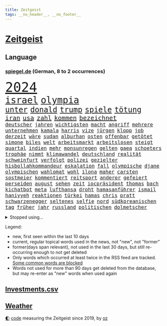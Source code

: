 ```yaml
---
title: Zeitgeist
tags: __no_header__, __no_footer__
---
```


# [Zeitgeist](https://oliz.io/zeitgeist/)

## Language

<h3><a href="https://www.spiegel.de" target="_blank">spiegel.de</a> (German, 8 to 2 occurrences)</h3>
<p style="font-family:monospace">
<span style="font-size:32pt"><a href="news_links.html#2024" class="current">2024</a></span>
<br>
<span style="font-size:22pt"><a href="news_links.html#israel" class="current">israel</a></span>
<span style="font-size:22pt"><a href="news_links.html#olympia" class="current">olympia</a></span>
<br>
<span style="font-size:18pt"><a href="news_links.html#unter" class="current">unter</a></span>
<span style="font-size:18pt"><a href="news_links.html#donald" class="current">donald</a></span>
<span style="font-size:18pt"><a href="news_links.html#trump" class="current">trump</a></span>
<span style="font-size:18pt"><a href="news_links.html#spiele" class="current">spiele</a></span>
<span style="font-size:18pt"><a href="news_links.html#tötung" class="current">tötung</a></span>
<br>
<span style="font-size:15pt"><a href="news_links.html#iran" class="current">iran</a></span>
<span style="font-size:15pt"><a href="news_links.html#usa" class="current">usa</a></span>
<span style="font-size:15pt"><a href="news_links.html#zahl" class="current">zahl</a></span>
<span style="font-size:15pt"><a href="news_links.html#kommen" class="current">kommen</a></span>
<span style="font-size:15pt"><a href="news_links.html#bezeichnet" class="current">bezeichnet</a></span>
<br>
<span style="font-size:12pt"><a href="news_links.html#deutscher" class="current">deutscher</a></span>
<span style="font-size:12pt"><a href="news_links.html#jahren" class="current">jahren</a></span>
<span style="font-size:12pt"><a href="news_links.html#wichtigsten" class="current">wichtigsten</a></span>
<span style="font-size:12pt"><a href="news_links.html#macht" class="current">macht</a></span>
<span style="font-size:12pt"><a href="news_links.html#angriff" class="current">angriff</a></span>
<span style="font-size:12pt"><a href="news_links.html#mehrere" class="current">mehrere</a></span>
<span style="font-size:12pt"><a href="news_links.html#unternehmen" class="current">unternehmen</a></span>
<span style="font-size:12pt"><a href="news_links.html#kamala" class="current">kamala</a></span>
<span style="font-size:12pt"><a href="news_links.html#harris" class="current">harris</a></span>
<span style="font-size:12pt"><a href="news_links.html#vize" class="current">vize</a></span>
<span style="font-size:12pt"><a href="news_links.html#jürgen" class="current">jürgen</a></span>
<span style="font-size:12pt"><a href="news_links.html#klopp" class="current">klopp</a></span>
<span style="font-size:12pt"><a href="news_links.html#job" class="current">job</a></span>
<span style="font-size:12pt"><a href="news_links.html#derzeit" class="current">derzeit</a></span>
<span style="font-size:12pt"><a href="news_links.html#wäre" class="current">wäre</a></span>
<span style="font-size:12pt"><a href="news_links.html#sudan" class="current">sudan</a></span>
<span style="font-size:12pt"><a href="news_links.html#alburhan" class="new">alburhan</a></span>
<span style="font-size:12pt"><a href="news_links.html#osten" class="current">osten</a></span>
<span style="font-size:12pt"><a href="news_links.html#offenbar" class="current">offenbar</a></span>
<span style="font-size:12pt"><a href="news_links.html#getötet" class="current">getötet</a></span>
<span style="font-size:12pt"><a href="news_links.html#simone" class="current">simone</a></span>
<span style="font-size:12pt"><a href="news_links.html#biles" class="current">biles</a></span>
<span style="font-size:12pt"><a href="news_links.html#welt" class="current">welt</a></span>
<span style="font-size:12pt"><a href="news_links.html#arbeitsmarkt" class="current">arbeitsmarkt</a></span>
<span style="font-size:12pt"><a href="news_links.html#arbeitslosen" class="current">arbeitslosen</a></span>
<span style="font-size:12pt"><a href="news_links.html#steigt" class="current">steigt</a></span>
<span style="font-size:12pt"><a href="news_links.html#quartal" class="current">quartal</a></span>
<span style="font-size:12pt"><a href="news_links.html#indien" class="current">indien</a></span>
<span style="font-size:12pt"><a href="news_links.html#mehr" class="current">mehr</a></span>
<span style="font-size:12pt"><a href="news_links.html#monsunregen" class="current">monsunregen</a></span>
<span style="font-size:12pt"><a href="news_links.html#gelten" class="current">gelten</a></span>
<span style="font-size:12pt"><a href="news_links.html#gaea" class="new">gaea</a></span>
<span style="font-size:12pt"><a href="news_links.html#schoeters" class="new">schoeters</a></span>
<span style="font-size:12pt"><a href="news_links.html#trophäe" class="new">trophäe</a></span>
<span style="font-size:12pt"><a href="news_links.html#nimmt" class="current">nimmt</a></span>
<span style="font-size:12pt"><a href="news_links.html#klimawandel" class="current">klimawandel</a></span>
<span style="font-size:12pt"><a href="news_links.html#deutschland" class="current">deutschland</a></span>
<span style="font-size:12pt"><a href="news_links.html#realität" class="current">realität</a></span>
<span style="font-size:12pt"><a href="news_links.html#schweinfurt" class="new">schweinfurt</a></span>
<span style="font-size:12pt"><a href="news_links.html#verfolgt" class="current">verfolgt</a></span>
<span style="font-size:12pt"><a href="news_links.html#polizei" class="current">polizei</a></span>
<span style="font-size:12pt"><a href="news_links.html#gezielter" class="new">gezielter</a></span>
<span style="font-size:12pt"><a href="news_links.html#hisbollahkommandeur" class="current">hisbollahkommandeur</a></span>
<span style="font-size:12pt"><a href="news_links.html#eskalation" class="current">eskalation</a></span>
<span style="font-size:12pt"><a href="news_links.html#fall" class="current">fall</a></span>
<span style="font-size:12pt"><a href="news_links.html#olympische" class="current">olympische</a></span>
<span style="font-size:12pt"><a href="news_links.html#djane" class="new">djane</a></span>
<span style="font-size:12pt"><a href="news_links.html#olympischen" class="current">olympischen</a></span>
<span style="font-size:12pt"><a href="news_links.html#wahlomat" class="current">wahlomat</a></span>
<span style="font-size:12pt"><a href="news_links.html#wohl" class="current">wohl</a></span>
<span style="font-size:12pt"><a href="news_links.html#ilona" class="new">ilona</a></span>
<span style="font-size:12pt"><a href="news_links.html#maher" class="new">maher</a></span>
<span style="font-size:12pt"><a href="news_links.html#carsten" class="current">carsten</a></span>
<span style="font-size:12pt"><a href="news_links.html#sostmeier" class="new">sostmeier</a></span>
<span style="font-size:12pt"><a href="news_links.html#kommentiert" class="current">kommentiert</a></span>
<span style="font-size:12pt"><a href="news_links.html#reitsport" class="current">reitsport</a></span>
<span style="font-size:12pt"><a href="news_links.html#anderer" class="current">anderer</a></span>
<span style="font-size:12pt"><a href="news_links.html#gefeiert" class="current">gefeiert</a></span>
<span style="font-size:12pt"><a href="news_links.html#perseiden" class="new">perseiden</a></span>
<span style="font-size:12pt"><a href="news_links.html#august" class="current">august</a></span>
<span style="font-size:12pt"><a href="news_links.html#sehen" class="current">sehen</a></span>
<span style="font-size:12pt"><a href="news_links.html#zeit" class="current">zeit</a></span>
<span style="font-size:12pt"><a href="news_links.html#iocpräsident" class="new">iocpräsident</a></span>
<span style="font-size:12pt"><a href="news_links.html#thomas" class="current">thomas</a></span>
<span style="font-size:12pt"><a href="news_links.html#bach" class="new">bach</a></span>
<span style="font-size:12pt"><a href="news_links.html#kichatbot" class="new">kichatbot</a></span>
<span style="font-size:12pt"><a href="news_links.html#meta" class="current">meta</a></span>
<span style="font-size:12pt"><a href="news_links.html#lufthansa" class="current">lufthansa</a></span>
<span style="font-size:12pt"><a href="news_links.html#droht" class="current">droht</a></span>
<span style="font-size:12pt"><a href="news_links.html#hamasanführer" class="current">hamasanführer</a></span>
<span style="font-size:12pt"><a href="news_links.html#ismail" class="current">ismail</a></span>
<span style="font-size:12pt"><a href="news_links.html#haniyyeh" class="new">haniyyeh</a></span>
<span style="font-size:12pt"><a href="news_links.html#reaktionen" class="current">reaktionen</a></span>
<span style="font-size:12pt"><a href="news_links.html#türkei" class="current">türkei</a></span>
<span style="font-size:12pt"><a href="news_links.html#hamas" class="current">hamas</a></span>
<span style="font-size:12pt"><a href="news_links.html#chris" class="current">chris</a></span>
<span style="font-size:12pt"><a href="news_links.html#pratt" class="new">pratt</a></span>
<span style="font-size:12pt"><a href="news_links.html#schwarzenegger" class="new">schwarzenegger</a></span>
<span style="font-size:12pt"><a href="news_links.html#seltenes" class="current">seltenes</a></span>
<span style="font-size:12pt"><a href="news_links.html#selfie" class="current">selfie</a></span>
<span style="font-size:12pt"><a href="news_links.html#nord" class="current">nord</a></span>
<span style="font-size:12pt"><a href="news_links.html#südkoreanischen" class="current">südkoreanischen</a></span>
<span style="font-size:12pt"><a href="news_links.html#tag" class="current">tag</a></span>
<span style="font-size:12pt"><a href="news_links.html#früher" class="current">früher</a></span>
<span style="font-size:12pt"><a href="news_links.html#jahr" class="current">jahr</a></span>
<span style="font-size:12pt"><a href="news_links.html#russland" class="current">russland</a></span>
<span style="font-size:12pt"><a href="news_links.html#politischen" class="current">politischen</a></span>
<span style="font-size:12pt"><a href="news_links.html#dolmetscher" class="new">dolmetscher</a></span>
</p>
<details>
<summary>Stopped using...</summary>
<p class="former" style="font-size:12pt">
besorgt(1378) draußen(1378) internationaler(1378) aktien(1376) nationen(1376) verhandelt(1376) cdupolitiker(1375) entgegen(1375) entschuldigt(1375) gerhard(1375) elfmeter(1374) jedem(1374) liste(1374) polizeieinsatz(1374) tschechien(1374) verhältnis(1374) funktionieren(1373) hacker(1373) kassiert(1373) mahnt(1373) arsenal(1372) gewissen(1372) geändert(1372) konflikte(1372) richtige(1372) steigende(1372) träumen(1372) untersuchungsausschuss(1372) verschieben(1372) villa(1372) wechseln(1372) 2017(1371) coronakrise(1371) kritisierte(1371) landen(1371) landkreis(1371) respekt(1371) räumen(1371) strafen(1371) vermeiden(1371) eng(1370) nürnberg(1370) radikal(1370) raum(1370) trennt(1370) vergeblich(1370) verlängerung(1370) angeblichen(1369) härter(1369) paul(1369) verlierer(1369) vermuten(1369) verurteilte(1369) österreichische(1369) überlebte(1369) getrennt(1368) hinterher(1368) polens(1368) schiff(1368) betreiber(1367) geflüchteten(1367) übergeben(1367) verbreiten(1366) angekommen(1365) dreimal(1365) eingesetzt(1365) fragt(1365) regt(1365) armut(1364) aufgehoben(1364) beschluss(1364) dramatisch(1364) geburt(1364) litauen(1364) remis(1364) trennung(1363) drastisch(1362) ägypten(1362) wiederholt(1361) system(1360) überholt(1360) half(1359) oliver(1359) frachter(1358) mangel(1358) exporte(1357) störung(1357) vorstoß(1357) antisemitismus(1356) affäre(1355) brite(1355) gaben(1354) hielten(1354) änderungen(1353) handel(1352) landete(1351) auflagen(1350) aufarbeitung(1349) istanbul(1348) halbe(1346) beitrag(1344) leider(1343) bewegt(1332) afrikas(1328) geblieben(1327) entspannt(1326) überfordert(1325) gebieten(1321) herausforderungen(1321) armen(1318) last(1309) billiger(1306) sachen(1290) diagnose(1266) autobauer(1262) estland(1245) zusammenbruch(1234) lediglich(1155) 38(1140) freigesprochen(1103) cup(1094) dörfer(1073) entlastung(1068) börsen(1050) zorn(1043) gewohnt(1042) nachmittag(1039) entlasten(1031) irritiert(1028) offene(1024) kursieren(1010) elke(1001) heidenreich(1001) lädt(990) unbekannter(990) ampelparteien(984) russisches(983) schülerin(981) tödlichem(981) euländer(980) fußballs(966) vatikan(965) brennt(945) möchten(934) öffentlichrechtlichen(934) weiten(926) herausgefunden(894) ergeben(893) überzeugung(893) vereinigung(875) samt(867) terror(867) günstiger(836) niedersächsischen(835) erlauben(826) durchsuchen(817) dahin(805) unterlag(793) verzweiflung(784) cannabis(780) debattiert(778) chefs(775) kühnert(773) stockholm(768) ulrich(768) galten(765) nationale(759) unentschieden(750) fassungslos(737) erlegen(733) kämpferisch(733) folgten(727) eingreifen(681) feierten(675) machtmissbrauch(670) begegnung(659) angreifen(655) irland(651) eingriff(650) knappe(640) auszeichnung(639) verehrt(616) spielzeug(615) uskonzern(615) rudi(613) gesprengt(611) reißen(607) bewirken(604) redet(602) wirtschaftliche(600) einstige(597) testet(596) pop(592) technische(589) abschiebungen(587) auflaufen(585) steigern(581) erheben(579) überschritten(571) kieler(568) rekordhoch(567) leblos(566) renommierte(564) völler(561) gebühren(557) hilfsorganisation(551) ussängerin(551) erleidet(546) wand(546) landwirte(545) befasst(540) freier(539) schwache(536) weimar(533) startups(532) fahrbahn(531) schweres(525) jäger(520) beitritt(517) verzögerung(515) stillstand(514) panik(512) unterbrechung(509) überschattet(506) zogen(500) beigetragen(497) rio(497) gedanken(496) fakten(493) wendepunkt(490) kassen(487) ungeklärt(482) erfolgen(475) asylpolitik(472) startete(467) reuß(464) dringt(455) staatsbürger(449) exkanzler(448) härtere(447) alarmbereitschaft(445) kolleginnen(442) horror(440) ikone(439) optimismus(436) katrin(435) vollem(433) expertengremium(432) mühe(431) nachbesserungen(426) spektakulären(426) strompreise(425) fossile(423) rechtskräftig(423) filmbranche(422) florenz(422) prognostiziert(422) erregt(421) bekennt(411) kopenhagen(408) website(408) ausschließen(405) einwanderung(405) abschaffen(398) indischer(395) anschluss(392) steve(388) abends(385) gesellschaftliche(384) toronto(383) benachteiligt(381) prägte(379) abgesehen(378) ankunft(376) xiii(373) zulieferer(373) besiegen(371) schmidt(371) luka(369) beschloss(365) travis(365) gerichts(364) atlanta(363) metropole(361) ausgehandelt(359) unterscheiden(358) einzuführen(355) lagen(355) bewaffnete(354) football(353) varianten(350) butter(348) margot(340) kandidiert(334) verglichen(330) wirbel(330) debütant(329) eigentor(329) israeli(329) welten(329) antonio(326) wolff(326) verkehrsunfall(324) dirk(322) rucksack(322) afdchef(321) fame(321) beute(317) 03(316) tvsender(314) zypern(310) ködern(308) schlechtesten(306) elektroauto(304) mittelfeld(304) spdgeneralsekretär(304) düsteren(300) besserung(299) comedian(299) 12000(298) wehrpflicht(296) appellieren(292) ständige(291) rage(290) volle(288) antisemitischer(287) massenproteste(287) verliebt(287) einander(286) erkältung(286) singen(286) israelischer(285) sanitäter(285) ebay(284) raumstation(284) rekordzahl(281) orlando(279) historikerin(276) intern(275) kelce(273) tabellenführung(273) usrepräsentantenhaus(271) stimmte(270) nominierung(269) würgen(268) beschießen(267) tanzen(267) wilde(267) höchster(266) streifenwagen(266) kriegen(264) reagierten(262) 1990(260) regierungserklärung(258) überraschende(258) sofia(257) zölle(257) versammelt(252) option(250) stürmen(245) kritischer(243) mangelt(243) arbeitsrecht(242) perry(239) unrwa(239) crown(238) unterschätzt(238) kliniken(236) doppelter(235) staatsanwälte(234) veränderung(234) 2012(233) ausschlussverfahren(232) torjäger(232) eier(230) erfolgsserie(230) turnieren(230) haftstrafen(229) netflixserie(229) student(229) bett(227) finanzieren(227) weiterkommen(225) wählerinnen(225) begrenzung(224) benedikt(224) dfbteam(224) genozid(224) janeiro(224) kündigungen(224) aires(222) buenos(222) fach(221) beteiligen(220) eupolitiker(220) dialoge(218) gerichtssaal(218) stanley(218) robbie(215) ausgleich(214) argentinischen(213) unruhen(213) ausgenommen(212) südosten(212) positives(211) verena(210) abgeordneter(209) buchempfehlungen(209) finanzen(209) walk(209) durchgeführt(208) erfinder(208) misshandlungen(208) staatssekretär(208) flagge(207) zielen(207) flugreisende(205) trailer(205) trio(205) göringeckardt(204) erfuhr(202) zurückgewiesen(202) eingezogen(201) oslo(201) natopartnern(200) füllen(197) stromausfall(197) umfangreiche(197) verstößt(197) humanitärer(195) österreicher(195) grant(194) mysteriöser(194) bastian(191) öffnete(191) gebrannt(190) platzen(190) therapien(190) schlappe(189) taipeh(189) anwendung(188) heer(188) hochwasser(187) rammte(187) rüstungsexporte(186) spiegelkorrespondentin(184) 1997(183) dreistelligen(183) brandenburgischen(182) lecker(182) haftanstalt(180) halbinsel(179) nachzudenken(179) triumphieren(179) niemals(178) 400000(176) kaltes(176) trotzt(174) hungersnot(173) ehren(171) klamotten(171) spione(171) fusion(170) stromausfälle(170) elisabeth(169) landwirt(169) prozessbeginn(169) kanadische(168) privates(168) ausgrenzung(167) gepäck(167) gespendet(166) meister(166) protestierende(166) sommermärchen(166) verwandte(166) kapitulation(165) rechtsaußenpartei(165) teamchef(165) bodenpersonal(163) milch(162) ohrringe(162) allgegenwärtig(160) besetztes(160) umweg(157) wilden(157) wovon(157) andre(156) leichnam(156) sophie(156) zurückziehen(156) parkinson(155) karriereende(154) politikum(154) demonstrierten(153) korallenriffe(153) lamar(153) grausamen(151) plänen(151) inhalt(149) populisten(149) siegtreffer(149) philippe(148) olivia(147) riefen(147) signapleite(147) wohnmobil(147) bitcoins(146) eugipfel(146) gerügt(146) zentral(145) geschichten(144) verknüpft(144) apotheker(143) assange(143) styles(143) regimekritischen(142) steuersenkungen(142) schwerverletzte(141) einsehen(140) magnus(140) missachtet(140) zoo(140) bundesstraße(139) garweg(139) stromnetze(139) verschwindet(139) wangerooge(139) erfolgsgeschichte(138) klette(138) lösten(138) vorlieben(137) hard(136) widerstände(136) benennen(135) günter(135) kostüm(135) oleksandr(135) unmöglich(134) erhalt(133) mitspieler(131) prorussischen(131) 54(130) einfuhr(130) generelle(130) lud(130) mehrarbeit(130) sprang(130) dienen(129) handlungen(129) insolvenzen(129) mccartney(129) revolutionsgericht(129) sarah(129) 35jährige(128) academy(128) leib(128) verhältnismäßig(128) biss(127) gewalttat(127) labourpartei(127) märkte(127) rüstung(127) wikileaksgründer(127) anschließenden(126) eindeutig(126) sumoringer(126) unangenehme(126) usarmee(126) runter(125) umweltministerium(125) bulgarien(124) ehen(124) entlang(124) masse(124) wildtiere(124) andrej(123) flugzeugbauer(122) vergleichbar(122) beruflich(120) gebt(120) halbzeit(120) kigenerierte(120) löhne(120) hafens(119) jacht(119) ausfindig(118) havarie(118) lautete(118) muslimischen(118) autoindustrie(117) indirekt(117) strafrecht(117) auflage(116) cook(116) kümmerte(116) mitsotakis(116) spitzenkandidaten(116) vergehens(116) ablösen(114) argumentierte(114) verurteilter(114) zucker(114) altersvorsorge(113) laufnewsletter(113) bestandsaufnahme(112) insider(112) parteifreunde(112) raste(112) schmerzt(112) abitur(111) auschwitz(111) pier(111) amts(110) boss(110) geprägten(110) separatisten(110) verachtung(110) 2003(109) alleinerziehende(109) marschiert(109) tschechiens(109) nominierten(108) carlsen(107) kontrollieren(107) passagieren(107) sexismus(107) lieder(106) steuergeld(106) abgebrannt(105) dialog(105) irischen(105) pille(105) stammende(105) techkonzerne(105) applaus(104) gärtnern(104) integration(103) demonstrierende(102) faktencheck(102) lärm(102) parlaments(102) rüdiger(102) school(102) dominik(101) entführen(101) gebunden(101) vorgezogenen(101) flirten(100) footballstar(100) ruhrgebiet(100) katja(99) anpfiff(98) cafés(98) gartenkolumne(98) großstädte(98) kasia(98) lenhardt(98) organspende(98) sammlung(98) wurm(98) konvoi(97) medienfirma(97) paket(97) schick(97) strafrechts(97) studien(97) wolken(97) bedingung(96) drosten(95) ernannt(95) bürgerkrieg(94) forum(94) herrsche(94) katastrophale(94) unseres(94) schämen(93) überraschender(93) 1974(92) 44(92) achtjähriger(92) neoliberalen(92) wecken(92) üblich(92) blue(91) klimafonds(91) leidenschaft(91) mahnwache(91) zulegen(91) angetan(90) anlegestelle(90) irrtum(90) podcastserie(90) punktzahl(90) ungleich(90) verhört(90) verzögerte(90) assistentin(89) brillierte(89) macau(89) marilyn(89) mitgeteilt(89) monroe(89) platzverweise(89) usmilliardär(89) videoclip(89) agassi(88) arbeitszeit(88) baerbocks(88) eindrucksvolle(88) empfehlenswert(88) eroller(88) hindernis(88) kahn(88) bayerischer(87) figuren(87) flugbetrieb(87) gucken(87) mitfavorit(87) oxford(87) treibstoff(87) 11freunde(86) absichern(86) baltische(86) gewertet(86) handwerk(86) kirchen(86) scham(86) technischen(86) tschechische(86) unterschätzen(86) blendend(85) einberufen(85) energieträger(85) frauenfußball(85) gezüchtet(85) hochentwickelte(85) maryland(85) roy(85) techniken(85) weigerte(85) bannon(84) bronny(84) bystron(84) draft(84) packten(84) petr(84) engel(83) erholen(83) grandiosen(83) guillaume(83) millionenverlust(83) nbadraft(83) schwerverletzter(83) sperrung(83) zermatt(83) 17jährigen(82) abnehmen(82) anhäufen(82) anschläge(82) jk(82) potterautorin(82) rowling(82) teilnehmern(82) abhaken(81) countrysänger(81) filmindustrie(81) initiativen(81) norwegische(81) orthodoxe(81) verlobung(81) zukunftsaussichten(81) aufbau(80) beunruhigend(80) entzündete(80) fatale(80) genf(80) großartig(80) serienkiller(80) bahnstrecke(79) children(79) eike(79) einlenken(79) feigen(79) jerry(79) kandidatinnen(79) save(79) spielfilm(79) stahl(79) szenarien(79) tvserien(79) unfreiwillig(79) begünstigt(78) polarisierung(78) södolf(78) verbinden(78) amanda(77) begegnungen(77) eisaugen(77) fuchs(77) knox(77) normalität(77) schlägen(77) furioses(76) rächte(76) schleifte(76) spioniert(76) tui(76) zuwachs(76) afdspitzenpolitiker(75) gezielten(75) grimes(75) usmanager(75) 34jährige(74) bmw(73) denkwürdigen(73) füchse(73) joker(73) kooperativ(73) porzellan(73) tiflis(73) trank(73) abkassieren(72) aufschrei(72) bordeaux(72) kriterien(72) mischt(72) mittelfeldspieler(72) revanchiert(72) umliegende(72) becher(71) beeren(71) generalvikar(71) russ(71) strich(71) tonnenschwere(71) trends(71) unterbricht(71) videobeweis(71) brennstoffe(70) dreckige(70) erliegt(70) euphorie(70) liedermacher(70) mexikanischer(70) oleksij(70) signagründer(70) videoschiedsrichter(70) vorfalls(70) einbrecher(69) schränkt(69) spiegelspitzengespräch(69) chinareise(68) erdgas(68) flüssen(68) handelsstreit(68) hathaway(68) herd(68) soundtrack(68) abbekommen(67) führungsebene(67) islam(67) packt(67) psychotherapeutin(67) verschlossenen(67) weltantidopingagentur(67) abgeschaltet(66) böller(66) finanzskandal(66) kryptowährung(66) psychologen(66) regierungskrise(66) sphären(66) unbekannt(66) überschwänglich(66) eingriffen(65) lebensgrundlage(65) liest(65) meisterschaften(65) var(65) virologe(65) wovor(65) beleuchtet(64) botschafterin(64) entgegenzusetzen(64) integrieren(64) konfrontation(64) milliardärin(64) perioden(64) schmiergeld(64) verbessert(64) weltberühmte(64) zutrauen(64) ü70(64) arian(63) forschenden(63) iphonekonzern(63) kundschaft(63) landsleute(63) liebeserklärung(63) mclarenpilot(63) pazifikinsel(63) polarisiert(63) revolutioniert(63) taktik(63) bewährte(62) lebensbedrohliche(62) mitbewerber(62) späten(62) taktische(62) titelkandidaten(62) toto(62) afdlandrat(61) dunkelziffer(61) gipfelkreuz(61) kulturgut(61) sesselmann(61) topmanagern(61) türmt(61) festgefahren(60) finanzkriminalität(60) gewachsen(60) heiße(60) schriftstellerverbands(60) unterschätzte(60) vertreibt(60) cdupolitikerin(59) grevesmühlen(59) salehi(59) spielerinnen(59) toomaj(59) versicherungen(59) ecken(58) eubeitritt(58) familiären(58) gesellen(58) leitete(58) sonnensystems(58) treiber(58) ausgepackt(57) defizite(57) eigenheim(57) entmutigen(57) europäisches(57) wandte(57) befriedigend(56) deutschjüdischen(56) enthüllungen(56) geschleust(56) reus(56) rtvs(56) typisches(56) umweltauflagen(56) usunis(56) vors(56) öffentlichrechtliche(56) überflutete(56) antiisraelische(55) getrübt(55) naruhito(55) tank(55) topteam(55) wahlhelfer(55) zuzutrauen(55) entzündet(54) erektionsstörungen(54) genehmigen(54) kalifat(54) papiere(54) river(54) roßmann(54) sciences(54) sechsjährigen(54) streumunition(54) torschütze(54) verbots(54) bundesparteitag(53) erdabgewandten(53) erdabgewandter(53) gefundene(53) joseph(53) mogelpackungen(53) shrinkflation(53) verwirklicht(53) vorausgegangen(53) bahnstreiks(52) geistlichen(52) initiator(52) lilly(52) psychischer(52) toxische(52) unterzeichnen(52) verschärfung(52) ausgesagt(51) benimmregeln(51) durchsuchungen(51) haushaltsverhandlungen(51) leclerc(51) polizeiangaben(51) schärferes(51) tendenz(51) brennpunkt(50) erzwingen(50) esther(50) interaktiv(50) lautstärke(50) mossack(50) panama(50) papers(50) planten(50) rentenalter(50) sedlaczek(50) städtetag(50) verletzen(50) zornig(50) gehackt(49) kapitolsturms(49) kategorie(49) korrekt(49) krankenhausreif(49) meisterwerke(49) niemandem(49) funktionär(48) konsequente(48) krimi(48) manches(48) unterschiedlicher(48) vertraut(48) 95jährige(47) alleinerziehenden(47) pflaster(47) rowlings(47) brüche(46) entwirft(46) slowenien(46) typischen(46) drake(45) kendrick(45) musikindustrie(45) optimale(45) rocky(45) radfahren(44) schutzsuchende(44) toxisch(44) tvduelle(44) unbekleidet(44) unverantwortlich(44) zwingend(44) 66(43) aufwendig(43) basketballliga(43) brüste(43) gehörenden(43) griechischen(43) saga(43) saugt(43) sprengen(43) uspier(43) 17000(42) caso(42) digitalkonzerne(42) familienpodcast(42) gastroback(42) offenbarte(42) streamer(42) verteilen(42) beherrschen(41) brandgefahr(41) irres(41) neukaledonien(41) plünderungen(41) verschwundenem(41) weicht(41) zugefügt(41) datenschutz(40) eishockeystar(40) evakuierungen(40) fähren(40) klimaneutral(40) lebensraum(40) month(40) sturzfluten(40) unwohlsein(40) überraschungsauftritt(40) palma(39) schwänzen(39) teurere(39) tinder(39) urnengang(39) feuerwerkskörper(38) kigenerierten(38) nhl(38) reichsbürgernetzwerk(38) siege(38) eingefädelt(37) frisst(37) überseegebiet(37) doppelspitze(36) double(36) guckt(36) haustieren(36) spielzeit(36) unterspült(36) 1800(35) association(35) bahnlogistiktochter(35) comebacks(35) ereignisse(35) haverbeck(35) toilettengang(35) besteigt(34) digitalwährung(34) großartigen(34) kampfansage(34) dwd(33) erahnen(33) nervös(33) normaler(33) tennisbälle(33) typen(33) anhaltenden(32) gehaltserhöhung(32) jahrhunderten(32) listen(32) scharfen(32) traurige(32) women(32) seitenlinie(31) appellierte(30) d'agostino(30) geschätzt(30) getrennte(30) heiner(30) innenverteidiger(30) jederzeit(30) konzernchefs(30) millionenfach(30) saurier(30) beißen(29) erlöste(29) europawahlkampf(29) hartnäckigen(29) tanken(29) übte(29) abdankung(28) ansiedeln(28) bestsellerautorin(28) fußballtrainer(28) hergang(28) kaufte(28) klammen(28) schrei(28) seltenheit(28) tragische(28) beeindrucken(27) erdrutsches(27) kriegsgebiet(27) militäraktion(27) staatsbürgerschaft(27) verbrennungsmotors(27) aufräumen(26) einbürgerung(26) freundliches(26) kriegsfall(26) liebende(26) misserfolge(26) philharmoniker(26) popularität(26) unfalls(26) wackeln(26) deutschkolumne(25) gegenstände(25) kletterte(25) traumpaar(25) verbringt(25) chang'e6(24) foster(24) grugahalle(24) jodie(24) kongresses(24) missachtung(24) schauspielerei(24) shania(24) spielklasse(24) susanne(24) twain(24) weltmeistern(24) einzelkritik(23) fremdelt(23) linkenchefin(23) vereint(23) verspätet(23) vogtland(23) zurücktreten(23) angelina(22) bleibe(22) brad(22) einsatzbereit(22) intensiver(22) jolie(22) mitleid(22) objektiv(22) pitt(22) popqueen(22) wehrhaft(22) zusammenhängt(22) dfbsportdirektor(21) fußballspiel(21) babypause(20) flugzeugabsturz(20) gesa(20) horrende(20) jusochef(20) maier(20) nachtzug(20) nachtzüge(20) rechtspopulist(20) tsv(20) fußballnationalelf(19) auftauchte(18) gegnerin(18) kanzlei(18) leeren(18) stream(18) toptalents(18) zertifiziert(18) beifahrer(17) briefzustellung(17) euaußengrenze(17) fragebogen(17) länderspiel(17) örtlich(17) achte(16) brüllten(16) camilla(16) emtitel(16) etappen(16) lewandowski(16) liedern(16) strafzöllen(16) ähnliches(16) anfragen(15) auktionshaus(15) boomer(15) durchzusetzen(15) füllkrug(15) markiert(15) naomi(15) niclas(15) trumpverbündete(15) ausziehen(14) elementarschäden(14) kolumnistin(14) kommunal(14) sanieren(14) schockierend(14) schweinsteiger(14) sehnt(14) städtetrip(14) unberechenbare(14) entlädt(13) geiselnehmer(13) kapitulieren(13) südkoreanischer(13) aufenthaltserlaubnis(12) beliebten(12) billige(12) reihen(12) renoviert(12) schleudern(12) unzufriedenheit(12) abzuschieben(11) bundestagsvize(11) emgruppe(11) emvorrunde(11) warfen(11) örtliche(11)
</p>
</details>
<p>Legend:
<ul>
<li><span class="new">new</span>, first seen within the last 10 days</li>
<li><span class="current">current</span>, regular topical words used in the news, not "new", not "former"</li>
<li><span class="former">former(days span relevant)</span>, not used in the last 30 days, but still re-occurring enough to not get deleted</li>
<li>Only words which occurred at least twice in the RSS feed are tracked. <a href="language/filters.py">Some common words are blocked</a></li>
<li>Words not used for more than 90 days get deleted from the database, but may re-enter as "new" words when used again</li>
</ul>
</p>

## [Investments](investments.html)[.csv](investments.csv)

## [Weather](weather.html)

<footer>
<a href="javascript:toggleTheme()" class="nav">🌓</a>
<a href="https://github.com/ooz/zeitgeist">code</a> measuring the Zeitgeist since 2019, by <a href="https://oliz.io">oz</a>
</footer>
